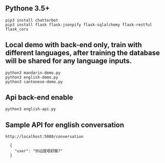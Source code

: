 ## Pythone 3.5+ 
```
pip3 install chatterbot
pip3 install flask flask-jsonpify flask-sqlalchemy flask-restful flask_cors
```
## Local demo with back-end only, train with different languages, after training the database will be shared for any language inputs.
```
python3 mandarin-demo.py
python3 english-demo.py
python3 cantonese-demo.py
```
## Api back-end enable
```
python3 english-api.py 
```
## Sample API for english conversation
```
http://localhost:5080/conversation

  {
    "user": "你边度唔舒服?"
  }
  
```